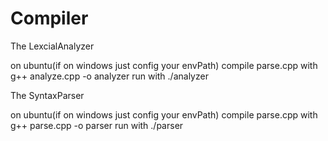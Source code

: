 # Compiler
The LexcialAnalyzer

on ubuntu(if on windows just config your envPath)
compile parse.cpp with
	g++ analyze.cpp -o analyzer
run with
    ./analyzer

The SyntaxParser

on ubuntu(if on windows just config your envPath)
compile parse.cpp with
    g++ parse.cpp -o parser
run with
    ./parser

